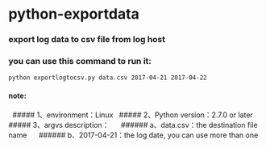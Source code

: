 # python-exportdata
### export log data to csv file from log host
### you can use this command to run it:
    python exportlogtocsv.py data.csv 2017-04-21 2017-04-22
#### note:
   ##### 1、environment：Linux
   ##### 2、Python version：2.7.0 or later
   ##### 3、argvs description：
      ###### a、data.csv：the destination file name
      ###### b、2017-04-21：the log date, you can use more than one
